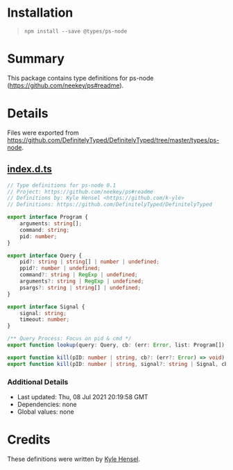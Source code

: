 # Installation
> `npm install --save @types/ps-node`

# Summary
This package contains type definitions for ps-node (https://github.com/neekey/ps#readme).

# Details
Files were exported from https://github.com/DefinitelyTyped/DefinitelyTyped/tree/master/types/ps-node.
## [index.d.ts](https://github.com/DefinitelyTyped/DefinitelyTyped/tree/master/types/ps-node/index.d.ts)
````ts
// Type definitions for ps-node 0.1
// Project: https://github.com/neekey/ps#readme
// Definitions by: Kyle Hensel <https://github.com/k-yle>
// Definitions: https://github.com/DefinitelyTyped/DefinitelyTyped

export interface Program {
    arguments: string[];
    command: string;
    pid: number;
}

export interface Query {
    pid?: string | string[] | number | undefined;
    ppid?: number | undefined;
    command?: string | RegExp | undefined;
    arguments?: string | RegExp | undefined;
    psargs?: string | string[] | undefined;
}

export interface Signal {
    signal: string;
    timeout: number;
}

/** Query Process: Focus on pid & cmd */
export function lookup(query: Query, cb: (err: Error, list: Program[]) => void): void;

export function kill(pID: number | string, cb?: (err?: Error) => void): void;
export function kill(pID: number | string, signal?: string | Signal, cb?: (err?: Error) => void): void;

````

### Additional Details
 * Last updated: Thu, 08 Jul 2021 20:19:58 GMT
 * Dependencies: none
 * Global values: none

# Credits
These definitions were written by [Kyle Hensel](https://github.com/k-yle).
